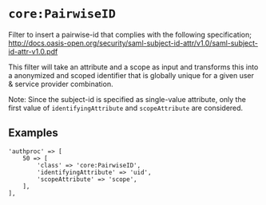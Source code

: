 `core:PairwiseID`
===================

Filter to insert a pairwise-id that complies with the following specification;
http://docs.oasis-open.org/security/saml-subject-id-attr/v1.0/saml-subject-id-attr-v1.0.pdf

This filter will take an attribute and a scope as input and transforms this into a anonymized and scoped
identifier that is globally unique for a given user & service provider combination.

Note:
Since the subject-id is specified as single-value attribute, only the first value of `identifyingAttribute`
 and `scopeAttribute` are considered.

Examples
--------

    'authproc' => [
        50 => [
            'class' => 'core:PairwiseID',
            'identifyingAttribute' => 'uid',
            'scopeAttribute' => 'scope',
        ],
    ],
